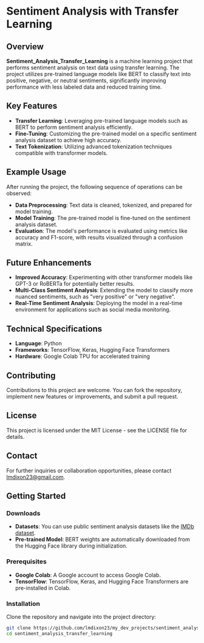 # Sentiment Analysis with Transfer Learning

## Overview

**Sentiment_Analysis_Transfer_Learning** is a machine learning project that performs sentiment analysis on text data using transfer learning. The project utilizes pre-trained language models like BERT to classify text into positive, negative, or neutral sentiments, significantly improving performance with less labeled data and reduced training time.

## Key Features

- **Transfer Learning**: Leveraging pre-trained language models such as BERT to perform sentiment analysis efficiently.
- **Fine-Tuning**: Customizing the pre-trained model on a specific sentiment analysis dataset to achieve high accuracy.
- **Text Tokenization**: Utilizing advanced tokenization techniques compatible with transformer models.

## Example Usage

After running the project, the following sequence of operations can be observed:

- **Data Preprocessing**: Text data is cleaned, tokenized, and prepared for model training.
- **Model Training**: The pre-trained model is fine-tuned on the sentiment analysis dataset.
- **Evaluation**: The model's performance is evaluated using metrics like accuracy and F1-score, with results visualized through a confusion matrix.

## Future Enhancements

- **Improved Accuracy**: Experimenting with other transformer models like GPT-3 or RoBERTa for potentially better results.
- **Multi-Class Sentiment Analysis**: Extending the model to classify more nuanced sentiments, such as "very positive" or "very negative".
- **Real-Time Sentiment Analysis**: Deploying the model in a real-time environment for applications such as social media monitoring.

## Technical Specifications

- **Language**: Python
- **Frameworks**: TensorFlow, Keras, Hugging Face Transformers
- **Hardware**: Google Colab TPU for accelerated training

## Contributing

Contributions to this project are welcome. You can fork the repository, implement new features or improvements, and submit a pull request.

## License

This project is licensed under the MIT License - see the LICENSE file for details.

## Contact

For further inquiries or collaboration opportunities, please contact lmdixon23@gmail.com.

## Getting Started

### Downloads

- **Datasets**: You can use public sentiment analysis datasets like the [IMDb dataset](https://ai.stanford.edu/~amaas/data/sentiment/).
- **Pre-trained Model**: BERT weights are automatically downloaded from the Hugging Face library during initialization.

### Prerequisites

- **Google Colab**: A Google account to access Google Colab.
- **TensorFlow**: TensorFlow, Keras, and Hugging Face Transformers are pre-installed in Colab.

### Installation

Clone the repository and navigate into the project directory:

```bash
git clone https://github.com/lmdixon23/my_dev_projects/sentiment_analysis_transfer_learning.git
cd sentiment_analysis_transfer_learning